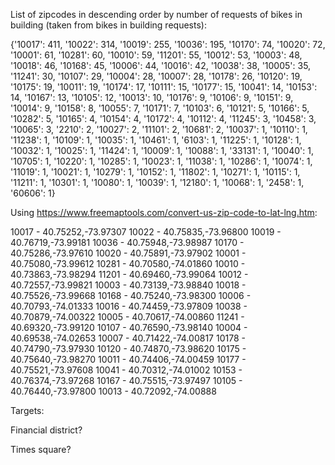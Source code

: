 
List of zipcodes in descending order by number of requests of bikes in building (taken from bikes in building requests):

 {'10017': 411, '10022': 314, '10019': 255, '10036': 195, '10170': 74, '10020': 72, '10001': 61, '10281': 60, '10010': 59, '11201': 55, '10012': 53, '10003': 48, '10018': 46, '10168': 45, '10006': 44, '10016': 42, '10038': 38, '10005': 35, '11241': 30, '10107': 29, '10004': 28, '10007': 28, '10178': 26, '10120': 19, '10175': 19, '10011': 19, '10174': 17, '10111': 15, '10177': 15, '10041': 14, '10153': 14, '10167': 13, '10105': 12, '10013': 10, '10176': 9, '10106': 9, '10151': 9, '10014': 9, '10158': 8, '10055': 7, '10171': 7, '10103': 6, '10121': 5, '10166': 5, '10282': 5, '10165': 4, '10154': 4, '10172': 4, '10112': 4, '11245': 3, '10458': 3, '10065': 3, '2210': 2, '10027': 2, '11101': 2, '10681': 
2, '10037': 1, '10110': 1, '11238': 1, '10109': 1, '10035': 1, '10461': 1, '6103': 1, '11225': 1, '10128': 1, '10032': 1, '10025': 1, '11424': 1, '10009': 1, '10088': 1, '33131': 1, '10040': 1, '10705': 1, '10220': 1, '10285': 1, '10023': 1, '11038': 1, '10286': 1, '10074': 1, '11019': 1, '10021': 1, '10279': 1, '10152': 1, '11802': 1, '10271': 1, '10115': 1, '11211': 1, '10301': 1, '10080': 1, '10039': 1, '12180': 1, '10068': 1, '2458': 1, '60606': 1}


Using https://www.freemaptools.com/convert-us-zip-code-to-lat-lng.htm:  

10017 - 40.75252,-73.97307
10022 - 40.75835,-73.96800
10019 - 40.76719,-73.99181
10036 - 40.75948,-73.98987
10170 - 40.75286,-73.97610
10020 - 40.75891,-73.97902
10001 - 40.75080,-73.99612
10281 - 40.70580,-74.01860
10010 - 40.73863,-73.98294
11201 - 40.69460,-73.99064
10012 - 40.72557,-73.99821
10003 - 40.73139,-73.98840
10018 - 40.75526,-73.99668
10168 - 40.75240,-73.98300
10006 - 40.70793,-74.01333
10016 - 40.74459,-73.97809
10038 - 40.70879,-74.00322
10005 - 40.70617,-74.00860
11241 - 40.69320,-73.99120
10107 - 40.76590,-73.98140
10004 - 40.69538,-74.02653
10007 - 40.71422,-74.00817
10178 - 40.74790,-73.97930
10120 - 40.74870,-73.98620
10175 - 40.75640,-73.98270
10011 - 40.74406,-74.00459
10177 - 40.75521,-73.97608
10041 - 40.70312,-74.01002
10153 - 40.76374,-73.97268
10167 - 40.75515,-73.97497
10105 - 40.76440,-73.97800
10013 - 40.72092,-74.00888


Targets:  

Financial district?

Times square?


